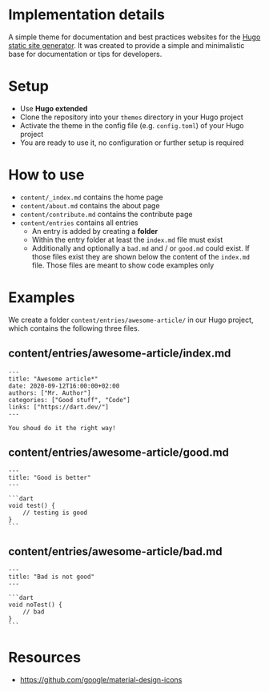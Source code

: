 # Implementation details

A simple theme for documentation and best practices websites for the [Hugo static site generator](https://gohugo.io/). It was created to provide a simple and minimalistic base for documentation or tips for developers.

# Setup

- Use **Hugo extended** 
- Clone the repository into your `themes` directory in your Hugo project
- Activate the theme in the config file (e.g. `config.toml`) of your Hugo project
- You are ready to use it, no configuration or further setup is required

# How to use

- `content/_index.md` contains the home page
- `content/about.md` contains the about page
- `content/contribute.md` contains the contribute page
- `content/entries` contains all entries
  - An entry is added by creating a **folder**
  - Within the entry folder at least the `index.md` file must exist
  - Additionally and optionally a `bad.md` and / or `good.md` could exist. If those files exist they are shown below the content of the `index.md` file. Those files are meant to show code examples only
  
# Examples

We create a folder `content/entries/awesome-article/` in our Hugo project, which contains the following three files.

## content/entries/awesome-article/index.md


    ---
    title: "Awesome article*"
    date: 2020-09-12T16:00:00+02:00
    authors: ["Mr. Author"]
    categories: ["Good stuff", "Code"]
    links: ["https://dart.dev/"]
    ---

    You shoud do it the right way!


## content/entries/awesome-article/good.md

    ---
    title: "Good is better"
    ---

    ```dart
    void test() {
        // testing is good
    }
    ```

## content/entries/awesome-article/bad.md

    ---
    title: "Bad is not good"
    ---

    ```dart
    void noTest() {
        // bad
    }
    ```
# Resources 

- https://github.com/google/material-design-icons